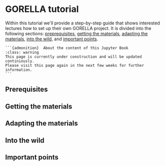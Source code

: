 # GORELLA tutorial

Within this tutorial we'll provide a step-by-step guide that shows interested
lectures how to set up their own GORELLA project.
It is divided into the following sections:
[preprequisites](), 
[getting the materials](), 
[adapting the materials](), 
[into the wild](),
and [important points]().

````{margin}
```{admonition}  About the content of this Jupyter Book
:class: warning
This page is currently under construction and will be updated continiously.
Please visit this page again in the next few weeks for further information.
```
````
## Prerequisites

## Getting the materials

## Adapting the materials

## Into the wild

## Important points
